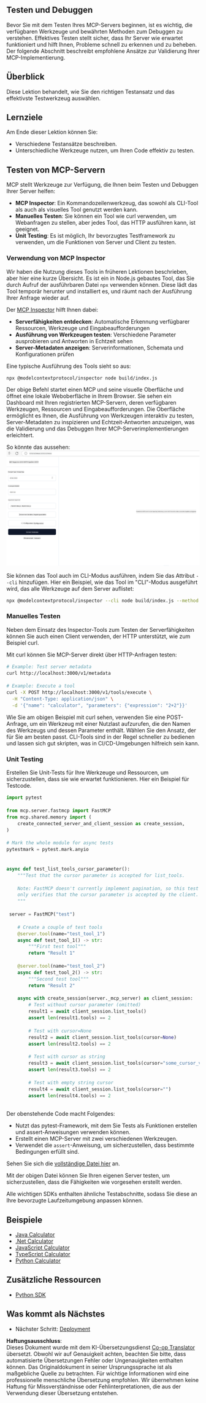 <!--
CO_OP_TRANSLATOR_METADATA:
{
  "original_hash": "e25bc265a51244a7a2d93b3761543a1f",
  "translation_date": "2025-06-12T22:24:18+00:00",
  "source_file": "03-GettingStarted/08-testing/README.md",
  "language_code": "de"
}
-->
## Testen und Debuggen

Bevor Sie mit dem Testen Ihres MCP-Servers beginnen, ist es wichtig, die verfügbaren Werkzeuge und bewährten Methoden zum Debuggen zu verstehen. Effektives Testen stellt sicher, dass Ihr Server wie erwartet funktioniert und hilft Ihnen, Probleme schnell zu erkennen und zu beheben. Der folgende Abschnitt beschreibt empfohlene Ansätze zur Validierung Ihrer MCP-Implementierung.

## Überblick

Diese Lektion behandelt, wie Sie den richtigen Testansatz und das effektivste Testwerkzeug auswählen.

## Lernziele

Am Ende dieser Lektion können Sie:

- Verschiedene Testansätze beschreiben.
- Unterschiedliche Werkzeuge nutzen, um Ihren Code effektiv zu testen.

## Testen von MCP-Servern

MCP stellt Werkzeuge zur Verfügung, die Ihnen beim Testen und Debuggen Ihrer Server helfen:

- **MCP Inspector**: Ein Kommandozeilenwerkzeug, das sowohl als CLI-Tool als auch als visuelles Tool genutzt werden kann.
- **Manuelles Testen**: Sie können ein Tool wie curl verwenden, um Webanfragen zu stellen, aber jedes Tool, das HTTP ausführen kann, ist geeignet.
- **Unit Testing**: Es ist möglich, Ihr bevorzugtes Testframework zu verwenden, um die Funktionen von Server und Client zu testen.

### Verwendung von MCP Inspector

Wir haben die Nutzung dieses Tools in früheren Lektionen beschrieben, aber hier eine kurze Übersicht. Es ist ein in Node.js gebautes Tool, das Sie durch Aufruf der ausführbaren Datei `npx` verwenden können. Diese lädt das Tool temporär herunter und installiert es, und räumt nach der Ausführung Ihrer Anfrage wieder auf.

Der [MCP Inspector](https://github.com/modelcontextprotocol/inspector) hilft Ihnen dabei:

- **Serverfähigkeiten entdecken**: Automatische Erkennung verfügbarer Ressourcen, Werkzeuge und Eingabeaufforderungen
- **Ausführung von Werkzeugen testen**: Verschiedene Parameter ausprobieren und Antworten in Echtzeit sehen
- **Server-Metadaten anzeigen**: Serverinformationen, Schemata und Konfigurationen prüfen

Eine typische Ausführung des Tools sieht so aus:

```bash
npx @modelcontextprotocol/inspector node build/index.js
```

Der obige Befehl startet einen MCP und seine visuelle Oberfläche und öffnet eine lokale Weboberfläche in Ihrem Browser. Sie sehen ein Dashboard mit Ihren registrierten MCP-Servern, deren verfügbaren Werkzeugen, Ressourcen und Eingabeaufforderungen. Die Oberfläche ermöglicht es Ihnen, die Ausführung von Werkzeugen interaktiv zu testen, Server-Metadaten zu inspizieren und Echtzeit-Antworten anzuzeigen, was die Validierung und das Debuggen Ihrer MCP-Serverimplementierungen erleichtert.

So könnte das aussehen: ![Inspector](../../../../translated_images/connect.141db0b2bd05f096fb1dd91273771fd8b2469d6507656c3b0c9df4b3c5473929.de.png)

Sie können das Tool auch im CLI-Modus ausführen, indem Sie das Attribut `--cli` hinzufügen. Hier ein Beispiel, wie das Tool im "CLI"-Modus ausgeführt wird, das alle Werkzeuge auf dem Server auflistet:

```sh
npx @modelcontextprotocol/inspector --cli node build/index.js --method tools/list
```

### Manuelles Testen

Neben dem Einsatz des Inspector-Tools zum Testen der Serverfähigkeiten können Sie auch einen Client verwenden, der HTTP unterstützt, wie zum Beispiel curl.

Mit curl können Sie MCP-Server direkt über HTTP-Anfragen testen:

```bash
# Example: Test server metadata
curl http://localhost:3000/v1/metadata

# Example: Execute a tool
curl -X POST http://localhost:3000/v1/tools/execute \
  -H "Content-Type: application/json" \
  -d '{"name": "calculator", "parameters": {"expression": "2+2"}}'
```

Wie Sie am obigen Beispiel mit curl sehen, verwenden Sie eine POST-Anfrage, um ein Werkzeug mit einer Nutzlast aufzurufen, die den Namen des Werkzeugs und dessen Parameter enthält. Wählen Sie den Ansatz, der für Sie am besten passt. CLI-Tools sind in der Regel schneller zu bedienen und lassen sich gut skripten, was in CI/CD-Umgebungen hilfreich sein kann.

### Unit Testing

Erstellen Sie Unit-Tests für Ihre Werkzeuge und Ressourcen, um sicherzustellen, dass sie wie erwartet funktionieren. Hier ein Beispiel für Testcode.

```python
import pytest

from mcp.server.fastmcp import FastMCP
from mcp.shared.memory import (
    create_connected_server_and_client_session as create_session,
)

# Mark the whole module for async tests
pytestmark = pytest.mark.anyio


async def test_list_tools_cursor_parameter():
    """Test that the cursor parameter is accepted for list_tools.

    Note: FastMCP doesn't currently implement pagination, so this test
    only verifies that the cursor parameter is accepted by the client.
    """

 server = FastMCP("test")

    # Create a couple of test tools
    @server.tool(name="test_tool_1")
    async def test_tool_1() -> str:
        """First test tool"""
        return "Result 1"

    @server.tool(name="test_tool_2")
    async def test_tool_2() -> str:
        """Second test tool"""
        return "Result 2"

    async with create_session(server._mcp_server) as client_session:
        # Test without cursor parameter (omitted)
        result1 = await client_session.list_tools()
        assert len(result1.tools) == 2

        # Test with cursor=None
        result2 = await client_session.list_tools(cursor=None)
        assert len(result2.tools) == 2

        # Test with cursor as string
        result3 = await client_session.list_tools(cursor="some_cursor_value")
        assert len(result3.tools) == 2

        # Test with empty string cursor
        result4 = await client_session.list_tools(cursor="")
        assert len(result4.tools) == 2
    
```

Der obenstehende Code macht Folgendes:

- Nutzt das pytest-Framework, mit dem Sie Tests als Funktionen erstellen und assert-Anweisungen verwenden können.
- Erstellt einen MCP-Server mit zwei verschiedenen Werkzeugen.
- Verwendet die `assert`-Anweisung, um sicherzustellen, dass bestimmte Bedingungen erfüllt sind.

Sehen Sie sich die [vollständige Datei hier](https://github.com/modelcontextprotocol/python-sdk/blob/main/tests/client/test_list_methods_cursor.py) an.

Mit der obigen Datei können Sie Ihren eigenen Server testen, um sicherzustellen, dass die Fähigkeiten wie vorgesehen erstellt werden.

Alle wichtigen SDKs enthalten ähnliche Testabschnitte, sodass Sie diese an Ihre bevorzugte Laufzeitumgebung anpassen können.

## Beispiele

- [Java Calculator](../samples/java/calculator/README.md)
- [.Net Calculator](../../../../03-GettingStarted/samples/csharp)
- [JavaScript Calculator](../samples/javascript/README.md)
- [TypeScript Calculator](../samples/typescript/README.md)
- [Python Calculator](../../../../03-GettingStarted/samples/python)

## Zusätzliche Ressourcen

- [Python SDK](https://github.com/modelcontextprotocol/python-sdk)

## Was kommt als Nächstes

- Nächster Schritt: [Deployment](/03-GettingStarted/09-deployment/README.md)

**Haftungsausschluss**:  
Dieses Dokument wurde mit dem KI-Übersetzungsdienst [Co-op Translator](https://github.com/Azure/co-op-translator) übersetzt. Obwohl wir auf Genauigkeit achten, beachten Sie bitte, dass automatisierte Übersetzungen Fehler oder Ungenauigkeiten enthalten können. Das Originaldokument in seiner Ursprungssprache ist als maßgebliche Quelle zu betrachten. Für wichtige Informationen wird eine professionelle menschliche Übersetzung empfohlen. Wir übernehmen keine Haftung für Missverständnisse oder Fehlinterpretationen, die aus der Verwendung dieser Übersetzung entstehen.